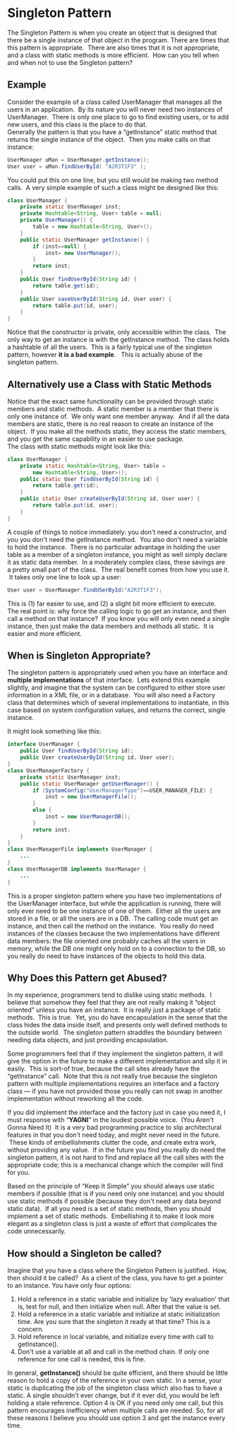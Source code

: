 #  Singleton Pattern

The Singleton Pattern is when you create an object that is designed that there be a single instance of that object in the program. There are times that this pattern is appropriate.  There are also times that it is not appropriate, and a class with static methods is more efficient.  How can you tell when and when not to use the Singleton pattern?

## Example

Consider the example of a class called UserManager that manages all the users in an application.  By its nature you will never need two instances of UserManager.  There is only one place to go to find existing users, or to add new users, and this class is the place to do that.  
Generally the pattern is that you have a “getInstance” static method that returns the single instance of the object.  Then you make calls on that instance:

```java
UserManager uMan = UserManager.getInstance();
User user = uMan.findUserById( "A2R3T1F3" );
```


You could put this on one line, but you still would be making two method calls.  A very simple example of such a class might be designed like this:

```java
class UserManager {
    private static UserManager inst;
    private Hashtable<String, User> table = null;
    private UserManager() {
        table = new Hashtable<String, User>();
    }
    public static UserManager getInstance() {
        if (inst==null) {
            inst= new UserManager();
        }
        return inst;
    }
    public User findUserById(String id) {
        return table.get(id);
    }
    public User saveUserById(String id, User user) {
        return table.put(id, user);
    }
}
```


Notice that the constructor is private, only accessible within the class.  The only way to get an instance is with the getInstance method.  The class holds a hashtable of all the users.  This is a fairly typical use of the singleton pattern, however **it is a bad example**.   This is actually abuse of the singleton pattern.

## Alternatively use a Class with Static Methods

Notice that the exact same functionality can be provided through static members and static methods.  A static member is a member that there is only one instance of.  We only want one member anyway.  And if all the data members are static, there is no real reason to create an instance of the object.  If you make all the methods static, they access the static members, and you get the same capability in an easier to use package.  
The class with static methods might look like this:

```java
class UserManager {
    private static Hashtable<String, User> table =
        new Hashtable<String, User>();
    public static User findUserById(String id) {
        return table.get(id);
    }
    public static User createUserById(String id, User user) {
        return table.put(id, user);
    }
}
```


A couple of things to notice immediately: you don't need a constructor, and you you don't need the getInstance method.  You also don't need a variable to hold the instance.  There is no particular advantage in holding the user table as a member of a singleton instance, you might as well simply declare it as static data member.  In a moderately complex class, these savings are a pretty small part of the class.  The real benefit comes from how you use it.  It takes only one line to look up a user:

```java
User user = UserManager.findUSerById("A2R3T1F3");
```


This is (1) far easier to use, and (2) a slight bit more efficient to execute.   The real point is: why force the calling logic to go get an instance, and then call a method on that instance?  If you know you will only even need a single instance, then just make the data members and methods all static.  It is easier and more efficient.

## When is Singleton Appropriate?

The singleton pattern is appropriately used when you have an interface and **multiple implementations** of that interface.  Lets extend this example slightly, and imagine that the system can be configured to either store user information in a XML file, or in a database.  You will also need a Factory class that determines which of several implementations to instantiate, in this case based on system configuration values, and returns the correct, single instance.  

It might look something like this:

```java
interface UserManager {
    public User findUserById(String id);
    public User createUserById(String id, User user);
}
class UserManagerFactory {
    private static UserManager inst;
    public static UserManager getUserManager() {
        if (SystemConfig("UserManagerType")==USER_MANAGER_FILE) {
            inst = new UserManagerFile();
        }
        else {
            inst = new UserManagerDB();
        }
        return inst;
    }
}
class UserManagerFile implements UserManager {
    ...
}
class UserManagerDB implements UserManager {
    ...
}
```


This is a proper singleton pattern where you have two implementations of the UserManager interface, but while the application is running, there will only ever need to be one instance of one of them.  Either all the users are stored in a file, or all the users are in a DB.  The calling code must get an instance, and then call the method on the instance.  You really do need instances of the classes because the two implementations have different data members: the file oriented one probably caches all the users in memory, while the DB one might only hold on to a connection to the DB, so you really do need to have instances of the objects to hold this data.

## Why Does this Pattern get Abused?

In my experience, programmers tend to dislike using static methods.  I believe that somehow they feel that they are not really making it “object oriented” unless you have an instance.  It is really just a package of static methods.  This is true.  Yet, you do have encapsulation in the sense that the class hides the data inside itself, and presents only well defined methods to the outside world.  The singleton pattern straddles the boundary between needing data objects, and just providing encapsulation. 

Some programmers feel that if they implement the singleton pattern, it will give the option in the future to make a different implementation and slip it in easily.  This is sort-of true, because the call sites already have the “getInstance” call.  Note that this is not really true because the singleton pattern with multiple implementations requires an interface and a factory class — if you have not provided those you really can not swap in another implementation without reworking all the code.  

If you did implement the interface and the factory just in case you need it, I must response with “**YAGNI**” in the loudest possible voice.  (You Aren't Gonna Need It)  It is a very bad programming practice to slip architectural features in that you don't need today, and might never need in the future.  These kinds of embellishments clutter the code, and create extra work, without providing any value.  If in the future you find you really do need the singleton pattern, it is not hard to find and replace all the call sites with the appropriate code; this is a mechanical change which the compiler will find for you.  

Based on the principle of “Keep It Simple” you should always use static members if possible (that is if you need only one instance) and you should use static methods if possible (because they don't need any data beyond static data).  If all you need is a set of static methods, then you should implement a set of static methods.  Embellishing it to make it look more elegant as a singleton class is just a waste of effort that complicates the code unnecessarily.

## How should a Singleton be called?

Imagine that you have a class where the Singleton Pattern is justified.  How, then should it be called?  As a client of the class, you have to get a pointer to an instance. You have only four options:

1.  Hold a reference in a static variable and initialize by 'lazy evaluation' that is, test for null, and then initialize when null. After that the value is set.
2.  Hold a reference in a static variable and initialize at static initialization time. Are you sure that the singleton it ready at that time? This is a concern.
3.  Hold reference in local variable, and initialize every time with call to getInstance().
4.  Don't use a variable at all and call in the method chain. If only one reference for one call is needed, this is fine.

In general, **getInstance()** should be quite efficient, and there should be little reason to hold a copy of the reference in your own static. In a sense, your static is duplicating the job of the singleton class which also has to have a static. A single shouldn't ever change, but if it ever did, you would be left holding a stale reference. Option 4 is OK if you need only one call, but this pattern encourages inefficiency when multiple calls are needed. So, for all these reasons I believe you should use option 3 and get the instance every time.